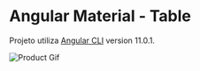 # Angular Material - Table

Projeto utiliza [Angular CLI](https://github.com/angular/angular-cli) version 11.0.1.

![Product Gif](https://github.com/DiegoDamascenoPego/angular_table_material/mat-table-example.gif)



